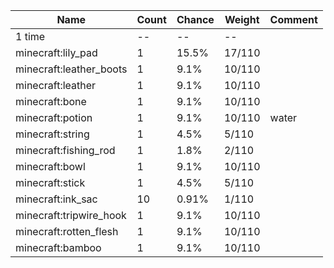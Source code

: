 | Name                    | Count | Chance | Weight | Comment |
| ----------------------- | ----- | ------ | ------ | ------- |
| 1 time                  |    -- |     -- |     -- |         |
| minecraft:lily_pad      |     1 |  15.5% | 17/110 |         |
| minecraft:leather_boots |     1 |   9.1% | 10/110 |         |
| minecraft:leather       |     1 |   9.1% | 10/110 |         |
| minecraft:bone          |     1 |   9.1% | 10/110 |         |
| minecraft:potion        |     1 |   9.1% | 10/110 | water   |
| minecraft:string        |     1 |   4.5% |  5/110 |         |
| minecraft:fishing_rod   |     1 |   1.8% |  2/110 |         |
| minecraft:bowl          |     1 |   9.1% | 10/110 |         |
| minecraft:stick         |     1 |   4.5% |  5/110 |         |
| minecraft:ink_sac       |    10 |  0.91% |  1/110 |         |
| minecraft:tripwire_hook |     1 |   9.1% | 10/110 |         |
| minecraft:rotten_flesh  |     1 |   9.1% | 10/110 |         |
| minecraft:bamboo        |     1 |   9.1% | 10/110 |         |